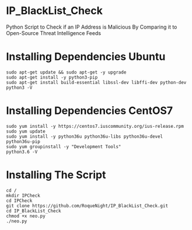 # IP_BlackList_Check
Python Script to Check if an IP Address is Malicious By Comparing it to Open-Source Threat Intelligence Feeds


# Installing Dependencies Ubuntu
```
sudo apt-get update && sudo apt-get -y upgrade
sudo apt-get install -y python3-pip
sudo apt-get install build-essential libssl-dev libffi-dev python-dev
python3 -V
```

# Installing Dependencies CentOS7
```
sudo yum install -y https://centos7.iuscommunity.org/ius-release.rpm
sudo yum update
sudo yum install -y python36u python36u-libs python36u-devel python36u-pip
sudo yum groupinstall -y "Development Tools"
python3.6 -V
```

# Installing The Script
```
cd /
mkdir IPCheck
cd IPCheck
git clone https://github.com/RoqueNight/IP_BlackList_Check.git
cd IP_BlackList_Check
chmod +x neo.py
./neo.py
```

